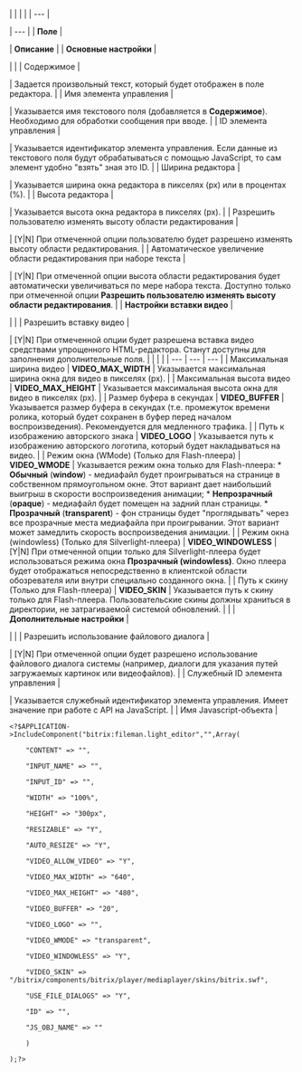 |  |  |  |
| --- |

| --- |
| **Поле** |

| **Описание** |
| **Основные настройки** |

| |
| Содержимое |

| Задается произвольный текст, который будет отображен в поле редактора. |
| Имя элемента управления |

| Указывается имя текстового поля (добавляется в **Содержимое**). Необходимо для обработки сообщения при вводе. |
| ID элемента управления |

| Указывается идентификатор элемента управления. Если данные из текстового поля будут обрабатываться с помощью JavaScript, то сам элемент удобно "взять" зная это ID. |
| Ширина редактора |

| Указывается ширина окна редактора в пикселях (px) или в процентах (%). |
| Высота редактора |

| Указывается высота окна редактора в пикселях (px). |
| Разрешить пользователю изменять высоту области редактирования |

| [Y|N] При отмеченной опции пользователю будет разрешено изменять высоту области редактирования. |
| Автоматическое увеличение области редактирования при наборе текста |

| [Y|N] При отмеченной опции высота области редактирования будет автоматически увеличиваться по мере набора текста. Доступно только при отмеченной опции **Разрешить пользователю изменять высоту области редактирования**. |
| **Настройки вставки видео** |

| |
| Разрешить вставку видео |

| [Y|N] При отмеченной опции будет разрешена вставка видео средствами упрощенного HTML-редактора. Станут доступны для заполнения дополнительные поля.     |  |  |  | | --- | --- | --- | | Максимальная ширина видео | **VIDEO\_MAX\_WIDTH** | Указывается максимальная ширина окна для видео в пикселях (px). | | Максимальная высота видео | **VIDEO\_MAX\_HEIGHT** | Указывается максимальная высота окна для видео в пикселях (px). | | Размер буфера в секундах | **VIDEO\_BUFFER** | Указывается размер буфера в секундах (т.е. промежуток времени ролика, который будет сохранен в буфер перед началом воспроизведения). Рекомендуется для медленного трафика. | | Путь к изображению авторского знака | **VIDEO\_LOGO** | Указывается путь к изображению авторского логотипа, который будет накладываться на видео. | | Режим окна (WMode) (Только для Flash-плеера) | **VIDEO\_WMODE** | Указывается режим окна только для Flash-плеера:  * **Обычный** (**window**) - медиафайл будет проигрываться на странице в собственном прямоугольном окне. Этот вариант дает наибольший выигрыш в скорости воспроизведения анимации; * **Непрозрачный** (**opaque**) - медиафайл будет помещен на задний план страницы. * **Прозрачный** (**transparent**) - фон страницы будет "проглядывать" через все прозрачные места медиафайла при проигрывании. Этот вариант может замедлить скорость воспроизведения анимации. | | Режим окна (windowless) (Только для Silverlight-плеера) | **VIDEO\_WINDOWLESS** | [Y|N] При отмеченной опции только для Silverlight-плеера будет использоваться режима окна **Прозрачный (windowless)**. Окно плеера будет отображаться непосредственно в клиентской области обозревателя или внутри специально созданного окна. | | Путь к скину (Только для Flash-плеера) | **VIDEO\_SKIN** | Указывается путь к скину только для Flash-плеера. Пользовательские скины должны храниться в директории, не затрагиваемой системой обновлений. | |
| **Дополнительные настройки** |

| |
| Разрешить использование файлового диалога |

| [Y|N] При отмеченной опции будет разрешено использование файлового диалога системы (например, диалоги для указания путей загружаемых картинок или видеофайлов). |
| Служебный ID элемента управления |

| Указывается служебный идентификатор элемента управления. Имеет значение при работе с API на JavaScript. |
| Имя Javascript-объекта |

```
<?$APPLICATION->IncludeComponent("bitrix:fileman.light_editor","",Array(

	"CONTENT" => "",

	"INPUT_NAME" => "",

	"INPUT_ID" => "",

	"WIDTH" => "100%",

	"HEIGHT" => "300px",

	"RESIZABLE" => "Y",

	"AUTO_RESIZE" => "Y",

	"VIDEO_ALLOW_VIDEO" => "Y",

	"VIDEO_MAX_WIDTH" => "640",

	"VIDEO_MAX_HEIGHT" => "480",

	"VIDEO_BUFFER" => "20",

	"VIDEO_LOGO" => "",

	"VIDEO_WMODE" => "transparent",

	"VIDEO_WINDOWLESS" => "Y",

	"VIDEO_SKIN" => "/bitrix/components/bitrix/player/mediaplayer/skins/bitrix.swf",

	"USE_FILE_DIALOGS" => "Y",

	"ID" => "",	

	"JS_OBJ_NAME" => ""

	)

);?>


```